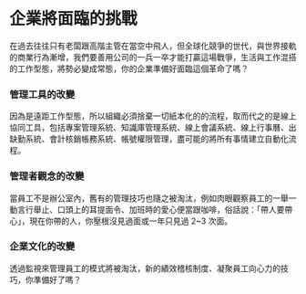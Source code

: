 # 企業將面臨的挑戰

在過去往往只有老闆跟高階主管在當空中飛人，但全球化競爭的世代，與世界接軌的商業行為漸增，我們要善用公司的一兵一卒才能打贏這場戰爭，生活與工作混搭的工作型態，將勢必變成常態，你的企業準備好面臨這個革命了嗎？

### 管理工具的改變

因為是遠距工作型態，所以組織必須捨棄一切紙本化的的流程，取而代之的是線上協同工具，包括專案管理系統、知識庫管理系統、線上會議系統、線上行事曆、出缺勤系統、會計核銷帳務系統、帳號權限管理，盡可能的將所有事情建立自動化流程。

### 管理者觀念的改變

當員工不是辦公室內，舊有的管理技巧也隨之被淘汰，例如肉眼觀察員工的一舉一動言行舉止、口頭上的耳提面令、加班時的愛心便當跟咖啡，俗話說：「帶人要帶心」，現在你帶的人，你壓根沒見過面或一年只見過 2~3 次面。

### 企業文化的改變

透過監視來管理員工的模式將被淘汰，新的績效稽核制度、凝聚員工向心力的技巧，你準備好了嗎？

